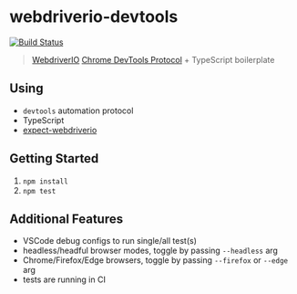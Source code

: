 # webdriverio-devtools

<!-- [START badges] -->
[![Build Status](https://travis-ci.org/mgrybyk/webdriverio-devtools.svg?branch=master)](https://travis-ci.org/mgrybyk/webdriverio-devtools)
<!-- [END badges] -->

> [WebdriverIO](https://github.com/webdriverio/webdriverio) [Chrome DevTools Protocol](https://webdriver.io/docs/automationProtocols.html#devtools-protocol) + TypeScript boilerplate

## Using

-   `devtools` automation protocol
-   TypeScript
-   [expect-webdriverio](https://github.com/webdriverio/expect-webdriverio)

## Getting Started

1. `npm install`
2. `npm test`

## Additional Features

-   VSCode debug configs to run single/all test(s)
-   headless/headful browser modes, toggle by passing `--headless` arg
-   Chrome/Firefox/Edge browsers, toggle by passing `--firefox` or `--edge` arg
-   tests are running in CI
